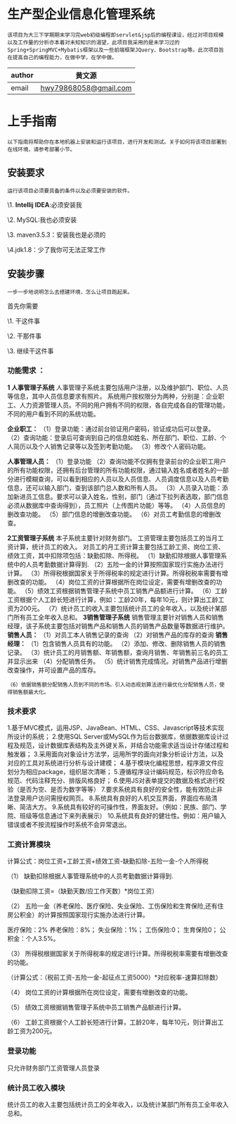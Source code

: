 # 生产型企业信息化管理系统

	该项目为大三下学期期末学习完web初级编程即servlet&jsp后的编程课设，经过对项目规模以及工作量的分析亦本着对未知知识的渴望，此项目我采用的是未学习过的Spring+SpringMVC+Mybatis框架以及一些前端框架JQuery、Bootstrap等。此次项目旨在提高自己的编程能力，在做中学，在学中做。


|    author  |   黄文源  
| ---- | ---- |
|    email  | hwy79868058@gmail.com|


# 上手指南

	以下指南将帮助你在本地机器上安装和运行该项目，进行开发和测试。关于如何将该项目部署到在线环境，请参考部署小节。
	
## 安装要求

	运行该项目必须要具备的条件以及必须要安装的软件。

\1. **Intellij IDEA**:必须安装我

\2. MySQL:我也必须安装

\3. maven3.5.3：安装我也是必须的

\4.jdk1.8：少了我你可无法正常工作

## 安装步骤
	一步一步地说明怎么去搭建环境，怎么让项目跑起来。

首先你需要

\1. 干这件事

\2. 干那件事

\3. 继续干这件事

### 功能需求	 ：
	
**1 人事管理子系统**
	人事管理子系统主要包括用户注册，以及维护部门、职位、人员等信息，其中人员信息要求有照片。
系统用户按权限分为两种，分别是：企业职工、人力资源管理人员。不同的用户拥有不同的权限，各自完成各自的管理功能，不同的用户看到不同的系统功能。

**企业职工：**
	（1）登录功能：通过前台验证用户密码，验证成功后可以登录。
	（2）查询功能：登录后可查询到自己的信息如姓名、所在部门、职位、工龄、个人简历以及个人销售记录等以及签到考勤功能。
	（3）修改个人密码功能。

**人事管理人员：**
	（1）登录功能
	（2）查询功能不仅拥有登录前台的企业职工用户的所有功能权限，还拥有后台管理的所有功能权限，通过输入姓名或者姓名的一部分进行模糊查询，可以看到相应的人员以及人员信息、人员调度信息以及人员考勤信息，还可以输入部门，查到该部门总人数和所有人员。
	（3）人员录入功能：添加新进员工信息。要求可以录入姓名，性别，部门（通过下拉列表选取，部门信息必须从数据库中查询得到），员工照片（上传图片功能）等等。
	（4）人员信息的删改查功能。
	（5）部门信息的增删改查功能。
	（6）对员工考勤信息的增删改查。

**2工资管理子系统**
	本子系统主要针对财务部门。
	工资管理主要包括员工的当月工资计算，统计员工的收入。
	对员工的月工资计算主要包括工龄工资、岗位工资、绩效工资，其中扣除项包括：缺勤扣除、所得税。
	（1）缺勤扣除根据人事管理系统中的人员考勤数据计算得到.
	（2）五险一金的计算按照国家现行实施办法进行计算。
	（3）所得税根据国家关于所得税率的规定进行计算。所得税税率需要有增删改查的功能。
	（4）岗位工资的计算根据所在岗位设定，需要有增删改查的功能。
	（5）绩效工资根据销售管理子系统中员工销售产品额进行计算。
	（6）工龄工资根据个人工龄长短进行计算，例如：工龄20年，每年10元，则计算出工龄工资为200元。
	（7）统计员工的收入主要包括统计员工的全年收入，以及统计某部门所有员工全年收入总和。
**3销售管理子系统**
	销售管理主要针对销售人员和销售经理，该子系统主要包括对销售产品和销售人员的销售产品数量等数据进行维护。
**销售人员：**
	（1）对员工本人销售记录的查询
	（2）对销售产品的库存的查询
**销售经理：**
	（1）包含销售人员具有的功能。
	（2）添加、修改、删除销售人员的销售记录。
	（3）统计员工的月销售额、年销售额，查询月销售、年销售前三名的员工并显示出来
	（4）分配销售任务。
	（5）统计销售完成情况。对销售产品进行增删改查操作，并可设置产品的库存。

	（6）依据销售额分配销售人员到不同的市场。引入动态规划算法进行最优化分配销售人员，使得销售额最大化。



 ### 技术要求	
1.基于MVC模式，运用JSP、JavaBean、HTML、CSS、Javascript等技术实现所设计的系统；
2.使用SQL Server或MySQL作为后台数据库，依据数据库设计过程及规范，设计数据库表结构及主外键关系，并结合功能需求适当设计存储过程和触发器；
3.采用面向对象设计方法学，运用所学的面向对象分析设计方法，以及对应的工具对系统进行分析与设计建模；
4.基于模块化编程思想，程序源文件应划分为相应package，组织层次清晰；
5.遵循程序设计编码规范，标识符应命名规范、代码注释充分、排版风格良好；
6.使用JS对表单提交的数据及格式进行校验（是否为空、是否为数字等等）
7.要求系统具有良好的安全性，能有效防止非法登录用户访问需授权网页。
8.系统具有良好的人机交互界面，界面应布局清晰、简洁大方。
9.系统具有较好的可操作性，界面友好。（例如：民族、部门、学院、班级等信息通过下来列表展示）
10.系统具有良好的健壮性。例如：用户输入错误或者不按流程操作时系统不会异常退出。


### 工资计算模块

计算公式：岗位工资+工龄工资+绩效工资-缺勤扣除-五险一金-个人所得税

 

（1） 缺勤扣除根据人事管理系统中的人员考勤数据计算得到.

（缺勤扣除工资=（缺勤天数/应工作天数）*岗位工资）

（2） 五险一金（养老保险、医疗保险、失业保险、工伤保险和生育保险,还有住房公积金）的计算按照国家现行实施办法进行计算。

医疗保险：2% 养老保险：8%； 失业保险：1%； 工伤保险:0； 生育保险0； 公积金：个人3.5%。 

（3）	所得税根据国家关于所得税率的规定进行计算。所得税税率需要有增删改查的功能。

（计算公式：（税前工资-五险一金-起征点工资5000）*对应税率-速算扣除数）

（4）	岗位工资的计算根据所在岗位设定，需要有增删改查的功能。

（5）	绩效工资根据销售管理子系统中员工销售产品额进行计算。

（6）	工龄工资根据个人工龄长短进行计算，工龄20年，每年10元，则计算出工龄工资为200元。

### 登录功能

只允许财务部门工资管理人员登录

### 统计员工收入模块

统计员工的收入主要包括统计员工的全年收入，以及统计某部门所有员工全年收入总和。





